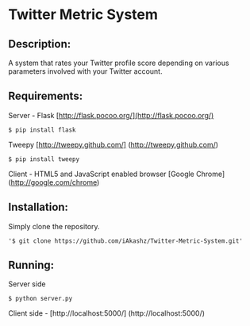 Twitter Metric System
=====================

## Description:
A system that rates your Twitter profile score depending on various parameters involved with your Twitter account.

## Requirements:

Server - Flask [http://flask.pocoo.org/](http://flask.pocoo.org/) 
	
	$ pip install flask
	
Tweepy [http://tweepy.github.com/] (http://tweepy.github.com/)

	$ pip install tweepy

	
Client - HTML5 and JavaScript enabled browser [Google Chrome] (http://google.com/chrome)
	
## Installation:

Simply clone the repository.

	'$ git clone https://github.com/iAkashz/Twitter-Metric-System.git'

## Running:
Server side
	
	$ python server.py
	
Client side - [http://localhost:5000/] (http://localhost:5000/)

